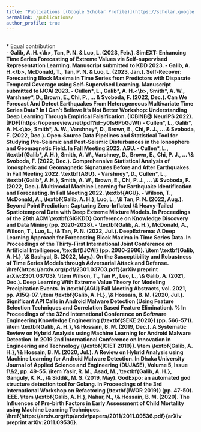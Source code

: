 ```yaml
---
title: "Publications [(Google Scholar Profile)](https://scholar.google.com/citations?user=zB3VifYAAAAJ&hl=en&authuser=1)"
permalink: /publications/
author_profile: true
---
```

<br>
* Equal contribution
<br>
- <b>Galib, A. H.<\b>, Tan, P. N. & Luo, L. (2023, Feb.). SimEXT: Enhancing Time Series Forecasting of Extreme Values via Self-supervised Representation Learning. Manuscript submitted to KDD 2023.
- <b>Galib, A. H.<\b>, McDonald, T., Tan, P. N. & Luo, L. (2023, Jan.). Self-Recover: Forecasting Block Maxima in Time Series from Predictors with Disparate Temporal Coverage using Self-Supervised Learning. Manuscript submitted to IJCAI 2023.
- Cullen*, L., <b>Galib*, A. H.<\b>, Smith*, A. W., Varshney*, D., Brown, E., Chi, P., ... & Svoboda, F. (2022, Dec.). Can We Forecast And Detect Earthquakes From Heterogeneous Multivariate Time Series Data? In I Can’t Believe It’s Not Better Workshop: Understanding Deep Learning Through Empirical Falsification. (ICBINB@ NeurIPS 2022). [PDF](https://openreview.net/pdf?id=y0fs6PbGJWt)
- Cullen*, L., <b>Galib*, A. H.<\b>, Smith*, A. W., Varshney*, D., Brown, E., Chi, P. J., ... & Svoboda, F. (2022, Dec.). Open-Source Data Pipelines and Statistical Tool for Studying Pre-Seismic and Post-Seismic Disturbances in the Ionosphere and Geomagnetic Field. In Fall Meeting 2022. AGU.
- Cullen*, L., \textbf{Galib*, A.H.}, Smith, A. W., Varshney, D., Brown, E., Chi, P. J., ... \& Svoboda, F. (2022, Dec.). Comprehensive Statistical Analysis of Ionospheric and Geomagnetic Signatures Before and After Earthquakes. In Fall Meeting 2022. \textbf{AGU}.
- Varshney*, D., Cullen*, L., \textbf{Galib*, A.H.}, Smith, A. W., Brown, E., Chi, P. J., ... \& Svoboda, F. (2022, Dec.). Multimodal Machine Learning for Earthquake Identification and Forecasting. In Fall Meeting 2022. \textbf{AGU}.
- Wilson, T., McDonald, A., \textbf{Galib, A. H.}, Luo, L., \& Tan, P. N. (2022, Aug.). Beyond Point Prediction: Capturing Zero-Inflated \& Heavy-Tailed Spatiotemporal Data with Deep Extreme Mixture Models. In Proceedings of the 28th ACM \textbf{SIGKDD} Conference on Knowledge Discovery and Data Mining (pp. 2020-2028).
- \textbf{Galib, A. H.}, McDonald, A., Wilson, T., Luo, L., \& Tan, P. N. (2022, Jul.). DeepExtrema: A Deep Learning Approach for Forecasting Block Maxima in Time Series Data. In Proceedings of the Thirty-First International Joint Conference on Artificial Intelligence, \textbf{IJCAI} (pp. 2980-2986).
      \item \textbf{Galib, A. H.}, \& Bashyal, B. (2022, May.). On the Susceptibility and Robustness of Time Series Models through Adversarial Attack and Defense. \href{https://arxiv.org/pdf/2301.03703.pdf}{arXiv preprint arXiv:2301.03703}.
      \item Wilson, T., Tan P., Luo, L., \& Galib, A. (2021, Dec.). Deep Learning With Extreme Value Theory for Modeling Precipitation Events. In \textbf{AGU} Fall Meeting Abstracts, vol. 2021, pp. A15Q-07.
      \item \textbf{Galib, A. H.}, \& Hossain, B. M. (2020, Jul.). Significant API Calls in Android Malware Detection (Using Feature Selection Techniques and Correlation Based Feature Elimination). 
    %   In Proceedings of the 32nd International Conference on Software Engineering Knowledge Engineering 
      (\textbf{SEKE 2020}) (pp.  566-571).
      \item \textbf{Galib, A. H.}, \& Hossain, B. M. (2019, Dec.). A Systematic Review on Hybrid Analysis using Machine Learning for Android Malware Detection. In 2019 2nd International Conference on Innovation in Engineering and Technology 
      (\textbf{ICIET 2019}). 
     \item \textbf{Galib, A. H.}, \& Hossain, B. M. (2020, Jul.). A Review on Hybrid Analysis using Machine Learning for Android Malware Detection. In Dhaka University Journal of Applied Science and Engineering (DUJASE), Volume 5, Issue 1\&2, pp. 49-55. 
      \item Yasir, R. M., Asad, M., \textbf{Galib, A. H.}, Ganguly, K. K., \& Siddik, M. S. (2019, May). GodExpo: an automated god structure detection tool for Golang. In Proceedings of the 3rd International Workshop on Refactoring (\textbf{IWOR 2019}) (pp. 47-50). IEEE.
      \item \textbf{Galib, A. H.}, Nahar, N., \& Hossain, B. M. (2020). The Influences of Pre-birth Factors in Early Assessment of Child Mortality using Machine Learning Techniques. \href{https://arxiv.org/ftp/arxiv/papers/2011/2011.09536.pdf}{arXiv preprint arXiv:2011.09536}.

